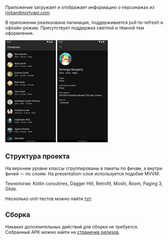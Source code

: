 Приложение загружает и отображает информацию о персонажах
из [rickandmortyapi.com](https://rickandmortyapi.com/).

В приложении реализована пагинация, поддерживается pull-to-refresh и офлайн-режим. Присутствует
поддержка светлой и тёмной тем оформления.

<p>
   <img src="media/Screenshot_1.jpg" alt="List screenshot" width="32%"/>
   <img src="media/Screenshot_2.jpg" alt="Details screenshot" width="32%"/>
</p>

## Структура проекта

На верхнем уровне классы сгруппированы в пакеты по фичам, а внутри фичей — по слоям. На
presentation-слое используется подобие MVVM.

Технологии: Kotlin coroutines, Dagger Hilt, Retrofit, Moshi, Room, Paging 3, Glide.

Несколько unit-тестов можно
найти [тут](./app/src/test/java/me/alexpetrakov/morty/common/data/cache/PageCacheTest.kt).

## Сборка

Никаких дополнительных действий для сборки не требуется. Собранный APK можно найти
на [страничке релизов](https://github.com/alex-petrakov/Morty/releases).